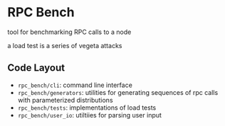 
# RPC Bench

tool for benchmarking RPC calls to a node

a load test is a series of vegeta attacks


## Code Layout
- `rpc_bench/cli`: command line interface
- `rpc_bench/generators`: utilities for generating sequences of rpc calls with parameterized distributions
- `rpc_bench/tests`: implementations of load tests
- `rpc_bench/user_io`: utiltiies for parsing user input

